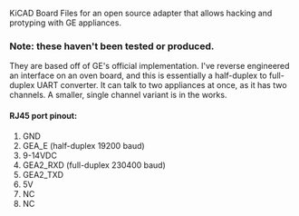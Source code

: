 KiCAD Board Files for an open source adapter that allows hacking and protyping 
with GE appliances.

### Note: these haven't been tested or produced.

They are based off of GE's official implementation. I've reverse engineered an 
interface on an oven board, and this is essentially a half-duplex to full-duplex 
UART converter. It can talk to two appliances at once, as it has two channels.
A smaller, single channel variant is in the works.

#### RJ45 port pinout:
1. GND
2. GEA_E (half-duplex 19200 baud)
3. 9-14VDC
4. GEA2_RXD (full-duplex 230400 baud)
5. GEA2_TXD
6. 5V
7. NC
8. NC
